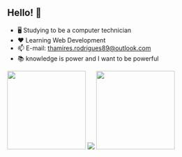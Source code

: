 ## Hello! 👋

- 🖥️ Studying to be a computer technician   
- ❤️ Learning Web Development
- 📫 E-mail: thamires.rodrigues89@outlook.com
- 📚 knowledge is power and I want to be powerful

<div>
  <img align height="180" src="https://github-readme-stats.vercel.app/api?username=thamires-rodrigues&show_icons=true&theme=radical"/>
   <img align="180" src="https://www.criarbanner.com.br/criargifs/a/c72977ef7eed9b59c27b715fad86afad.gif"/>
  <img align height="180" src="https://github-readme-stats.vercel.app/api/top-langs/?username=thamires-rodrigues&layout=compact&langs_count16&theme=dracula"/>
</div>

